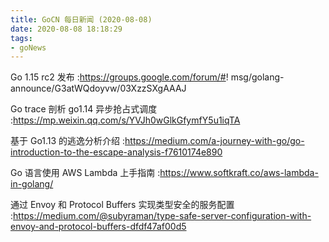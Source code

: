 ```yaml
---
title: GoCN 每日新闻 (2020-08-08)
date: 2020-08-08 18:18:29
tags:
- goNews
---
```

Go 1.15 rc2 发布 :https://groups.google.com/forum/#! msg/golang-announce/G3atWQdoyvw/03XzzSXgAAAJ

Go trace 剖析 go1.14 异步抢占式调度 :https://mp.weixin.qq.com/s/YVJh0wGlkGfymfY5u1iqTA

基于 Go1.13 的逃逸分析介绍 :https://medium.com/a-journey-with-go/go-introduction-to-the-escape-analysis-f7610174e890

Go 语言使用 AWS Lambda 上手指南 :https://www.softkraft.co/aws-lambda-in-golang/

通过 Envoy 和 Protocol Buffers 实现类型安全的服务配置 :https://medium.com/@subyraman/type-safe-server-configuration-with-envoy-and-protocol-buffers-dfdf47af00d5

